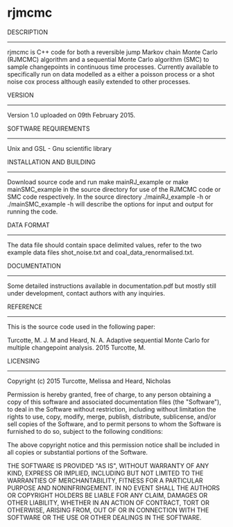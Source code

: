 # rjmcmc

DESCRIPTION
___________
rjmcmc is C++ code for both a reversible jump Markov chain Monte Carlo (RJMCMC) algorithm and a sequential Monte Carlo algorithm (SMC) to sample changepoints in continuous time processes. Currently available to specifically run on data modelled as a either a poisson process or a shot noise cox process although easily extended to other processes.

VERSION
_______
Version 1.0 uploaded on 09th February 2015.

SOFTWARE REQUIREMENTS
_____________________
Unix and GSL - Gnu scientific library

INSTALLATION AND BUILDING
_________________________
Download source code and run make mainRJ_example or make mainSMC_example in the source directory for use of the RJMCMC code or SMC code respectively. In the source directory ./mainRJ_example -h or ./mainSMC_example -h will describe the options for input and output for running the code. 


DATA FORMAT
___________
The data file should contain space delimited values, refer to the two example data files shot_noise.txt and coal_data_renormalised.txt.

DOCUMENTATION
_____________
Some detailed instructions available in documentation.pdf but mostly still under development, contact authors with any inquiries. 

REFERENCE
_________
This is the source code used in the following paper:

Turcotte, M. J. M and Heard, N. A. Adaptive sequential Monte Carlo for multiple changepoint analysis. 2015
Turcotte, M.

LICENSING
_________
Copyright (c) 2015 Turcotte, Melissa and Heard, Nicholas

Permission is hereby granted, free of charge, to any person obtaining a copy
of this software and associated documentation files (the "Software"), to deal
in the Software without restriction, including without limitation the rights
to use, copy, modify, merge, publish, distribute, sublicense, and/or sell
copies of the Software, and to permit persons to whom the Software is
furnished to do so, subject to the following conditions:

The above copyright notice and this permission notice shall be included in
all copies or substantial portions of the Software.

THE SOFTWARE IS PROVIDED "AS IS", WITHOUT WARRANTY OF ANY KIND, EXPRESS OR
IMPLIED, INCLUDING BUT NOT LIMITED TO THE WARRANTIES OF MERCHANTABILITY,
FITNESS FOR A PARTICULAR PURPOSE AND NONINFRINGEMENT. IN NO EVENT SHALL THE
AUTHORS OR COPYRIGHT HOLDERS BE LIABLE FOR ANY CLAIM, DAMAGES OR OTHER
LIABILITY, WHETHER IN AN ACTION OF CONTRACT, TORT OR OTHERWISE, ARISING FROM,
OUT OF OR IN CONNECTION WITH THE SOFTWARE OR THE USE OR OTHER DEALINGS IN
THE SOFTWARE.

